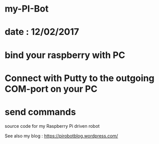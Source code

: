 # my-PI-Bot
# 
# date : 12/02/2017
#
# bind your raspberry with PC
# Connect with Putty to the outgoing COM-port on your PC
# send commands

source code for my Raspberry Pi driven robot

See also my blog : https://pirobotblog.wordpress.com/

